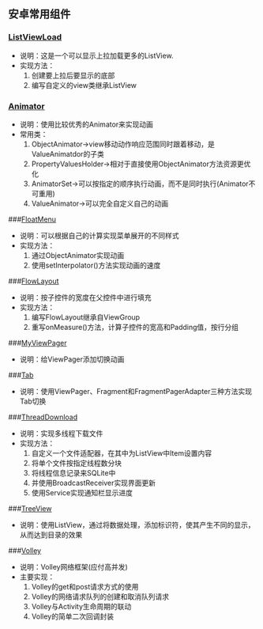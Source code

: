 ## 安卓常用组件

### [ListViewLoad](https://github.com/BBBOND/Android_Study4/tree/master/ListViewLoad)
* 说明：这是一个可以显示上拉加载更多的ListView.
* 实现方法：
    1.  创建要上拉后要显示的底部
    2.  编写自定义的view类继承ListView

### [Animator](https://github.com/BBBOND/Android_Study4/tree/master/animator)
* 说明：使用比较优秀的Animator来实现动画
* 常用类：
	1.  ObjectAnimator->view移动动作响应范围同时跟着移动，是ValueAnimatdor的子类
    2.  PropertyValuesHolder->相对于直接使用ObjectAnimator方法资源更优化
    3.  AnimatorSet->可以按指定的顺序执行动画，而不是同时执行(Animator不可重用)
    4.  ValueAnimator->可以完全自定义自己的动画
    
###[FloatMenu](https://github.com/BBBOND/Android_Study4/tree/master/floatmenu)
* 说明：可以根据自己的计算实现菜单展开的不同样式
* 实现方法：
	1. 通过ObjectAnimator实现动画
    2. 使用setInterpolator()方法实现动画的速度

###[FlowLayout](https://github.com/BBBOND/Android_Study4/tree/master/flowlayout)
* 说明：按子控件的宽度在父控件中进行填充
* 实现方法：
	1. 编写FlowLayout继承自ViewGroup
    2. 重写onMeasure()方法，计算子控件的宽高和Padding值，按行分组

###[MyViewPager](https://github.com/BBBOND/Android_Study4/tree/master/myviewpager)
* 说明：给ViewPager添加切换动画

###[Tab](https://github.com/BBBOND/Android_Study4/tree/master/tab)
* 说明：使用ViewPager、Fragment和FragmentPagerAdapter三种方法实现Tab切换

###[ThreadDownload](https://github.com/BBBOND/Android_Study4/tree/master/threaddownload)
* 说明：实现多线程下载文件
* 实现方法：
	1. 自定义一个文件适配器，在其中为ListView中Item设置内容
    2. 将单个文件按指定线程数分块
    3. 将线程信息记录来SQLite中
    4. 并使用BroadcastReceiver实现界面更新
    5. 使用Service实现通知栏显示进度

###[TreeView](https://github.com/BBBOND/Android_Study4/tree/master/treeview)
* 说明：使用ListView，通过将数据处理，添加标识符，使其产生不同的显示，从而达到目录的效果

###[Volley](https://github.com/BBBOND/Android_Study4/tree/master/volley)
* 说明：Volley网络框架(应付高并发)
* 主要实现：
	1. Volley的get和post请求方式的使用
 	2. Volley的网络请求队列的创建和取消队列请求
 	3. Volley与Activity生命周期的联动
 	4. Volley的简单二次回调封装
